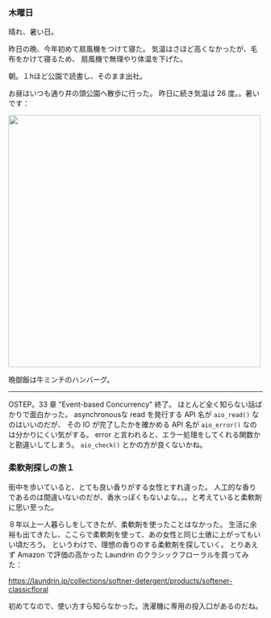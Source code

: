 ### 木曜日

晴れ、暑い日。

昨日の晩、今年初めて扇風機をつけて寝た。
気温はさほど高くなかったが、毛布をかけて寝るため、
扇風機で無理やり体温を下げた。

朝。１hほど公園で読書し、そのまま出社。

お昼はいつも通り井の頭公園へ散歩に行った。
昨日に続き気温は 26 度。。暑いです：

<img src="https://i.imgur.com/7QpgGUy.jpg" width="500">

晩御飯は牛ミンチのハンバーグ。

---

OSTEP。33 章 "Event-based Concurrency" 終了。
ほとんど全く知らない話ばかりで面白かった。
asynchronousな read を発行する API 名が `aio_read()` なのはいいのだが、
その IO が完了したかを確かめる API 名が `aio_error()` なのは分かりにくい気がする。
error と言われると、エラー処理をしてくれる関数かと勘違いしてしまう。
`aio_check()` とかの方が良くないかね。

### 柔軟剤探しの旅１

街中を歩いていると、とても良い香りがする女性とすれ違った。
人工的な香りであるのは間違いないのだが、香水っぽくもないよな。。。と考えていると柔軟剤に思い至った。

８年以上一人暮らしをしてきたが、柔軟剤を使ったことはなかった。
生活に余裕も出てきたし、ここらで柔軟剤を使って、あの女性と同じ土俵に上がってもいい頃だろう。
というわけで、理想の香りのする柔軟剤を探していく。
とりあえず Amazon で評価の高かった Laundrin のクラシックフローラルを買ってみた：

https://laundrin.jp/collections/softner-detergent/products/softener-classicfloral

初めてなので、使い方すら知らなかった。洗濯機に専用の投入口があるのだね。